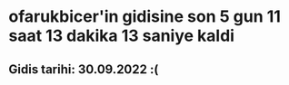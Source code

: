# ofarukbicer'in gidisine son 5 gun 11 saat 13 dakika 13 saniye kaldi

## Gidis tarihi: 30.09.2022 :(